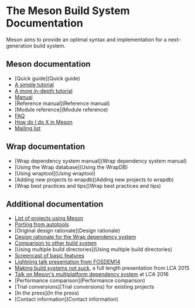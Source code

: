 # The Meson Build System Documentation

Meson aims to provide an optimal syntax and implementation for a next-generation build system.

## Meson documentation

* [Quick guide](Quick guide)
* [A simple tutorial](Tutorial)
* [A more in-depth tutorial](IndepthTutorial)
* [Manual](Manual)
* [Reference manual](Reference manual)
* [Module reference](Module reference)
* [FAQ](FAQ)
* [How do I do X in Meson](howtox)
* [Mailing list](https://groups.google.com/forum/#!forum/mesonbuild)

## Wrap documentation

* [Wrap dependency system manual](Wrap dependency system manual)
* [Using the Wrap database](Using the WrapDB)
* [Using wraptool](Using wraptool)
* [Adding new projects to wrapdb](Adding new projects to wrapdb)
* [Wrap best practices and tips](Wrap best practices and tips)

## Additional documentation

* [List of projects using Meson](Users)
* [Porting from autotools](Porting-from-autotools)
* [Original design rationale](Design rationale)
* [Design rationale for the Wrap dependency system](https://groups.google.com/forum/#!topic/mesonbuild/DliVv-mjOTk)
* [Comparison to other build system](Comparisons)
* [Using multiple build directories](Using multiple build directories)
* [Screencast of basic features](http://www.youtube.com/watch?v=rzLta78Jbi8)
* [Lightning talk presentation from FOSDEM14](http://video.fosdem.org/2014/H2215_Ferrer/Sunday/Introducing_the_Meson_build_system.webm)
* [Making build systems not suck](https://www.youtube.com/watch?v=KPi0AuVpxLI), a full length presentation from LCA 2015
* [Talk on Meson's multiplatform dependency system](http://youtu.be/CTJtKtQ8R5k) at LCA 2016
* [Performance comparison](Performance comparison)
* [Trial conversions](Trial conversions) for existing projects
* [In the press](In the press)
* [Contact information](Contact information)

